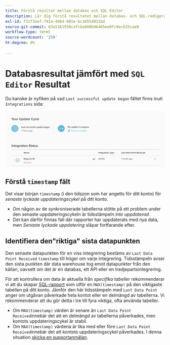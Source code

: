 ```yaml
---
title: Förstå resultat mellan databas och SQL Editor
description: Lär dig förstå resultatet mellan databas- och SQL-redigerare.
exl-id: f31f3eef-791a-4984-901e-bc10554031bd
source-git-commit: 03a5161930cafcbe600b96465ee0fc0ecb25cae8
workflow-type: tm+mt
source-wordcount: '259'
ht-degree: 0%

---
```


# Databasresultat jämfört med `SQL Editor` Resultat

Du kanske är nyfiken på vad `Last successful update began` fältet finns inuti `Integrations` sida:

![Last_success_update.png](../../../assets/Last_successful_update.png)

## Förstå `timestamp` fält

Det visar början `timestamp` (i den tidszon som har angetts för ditt konto) för _senaste lyckade uppdateringscykel_ på ditt konto.

- Om någon av de synkroniserade tabellerna stötte på ett problem under den senaste uppdateringscykeln är tidsstämpeln *inte uppdaterad*.
- Det kan därför finnas fall där rapporter har uppdaterats med nya data, men *Senaste lyckade uppdatering* släpar fortfarande efter.

## Identifiera den&quot;riktiga&quot; sista datapunkten

Den senaste datapunkten för en viss integrering bestäms av `Last Data Point Received` `timestamp` till höger om varje integrering. Tidsstämpeln avser den sista punkten där data warehouse tog emot datapunkter från den källan, oavsett om det är en databas, ett API eller en tredjepartsintegrering.

För att kontrollera om data är aktuella från *specifika tabeller* rekommenderar vi att du skapar [SQL-rapport](../../dev-reports/sql-rpt-bldr.md) som utför en `MAX(timestamp)` på den viktigaste tabellen på ditt konto. Jämför den här tidsstämpeln med `Last Data Point` anger om utgåvan påverkade hela kontot eller en delmängd av tabellerna. Vi rekommenderar att du gör detta i tre till fyra viktiga, ofta använda tabeller.

- Om `MAX(timestamp)` värden är senare än `Last Data Point Received`innebär det att en delmängd av tabellerna påverkades, men kontots uppdateringscykel är stabil.
- Om `MAX(timestamp)` värdena är lika med eller före `Last Data Point Received`innebär det att kontots uppdateringscykel påverkades. I denna situation [skicka en supportanmälan](../../../guide-overview.md).
